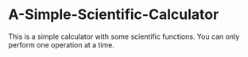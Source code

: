 # A-Simple-Scientific-Calculator
This is a simple calculator with some scientific functions.
You can only perform one operation at a time.
